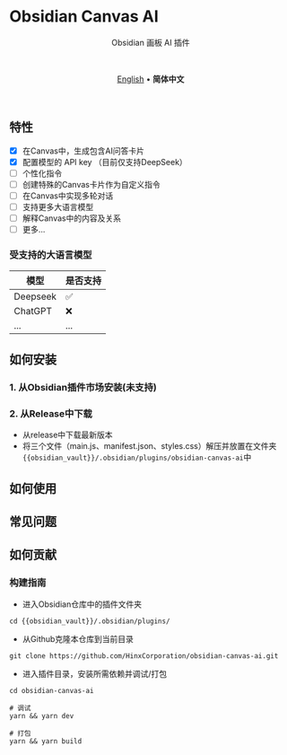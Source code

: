 # Obsidian Canvas AI

<p align=center>
Obsidian 画板 AI 插件
</p>

<br>

<p align=center>
<a href="https://github.com/HinxCorporation/obsidian-canvas-ai#obsidian-canvas-ai">English</a> • <b>简体中文</b>
</p>

<br>

## 特性

- [x] 在Canvas中，生成包含AI问答卡片
- [x] 配置模型的 API key （目前仅支持DeepSeek）
- [ ] 个性化指令
- [ ] 创建特殊的Canvas卡片作为自定义指令
- [ ] 在Canvas中实现多轮对话
- [ ] 支持更多大语言模型
- [ ] 解释Canvas中的内容及关系
- [ ] 更多...

### 受支持的大语言模型

| 模型     | 是否支持 |
| -------- | ------- |
| Deepseek | ✅      |
| ChatGPT  | ❌      |
| ...      |...      |

## 如何安装

### 1. 从Obsidian插件市场安装(未支持)

### 2. 从Release中下载

- 从release中下载最新版本
- 将三个文件（main.js、manifest.json、styles.css）解压并放置在文件夹 `{{obsidian_vault}}/.obsidian/plugins/obsidian-canvas-ai`中

## 如何使用

## 常见问题

## 如何贡献

### 构建指南

- 进入Obsidian仓库中的插件文件夹

```shell
cd {{obsidian_vault}}/.obsidian/plugins/
```

- 从Github克隆本仓库到当前目录

```shell
git clone https://github.com/HinxCorporation/obsidian-canvas-ai.git
```

- 进入插件目录，安装所需依赖并调试/打包

```shell
cd obsidian-canvas-ai

# 调试
yarn && yarn dev

# 打包
yarn && yarn build
```
